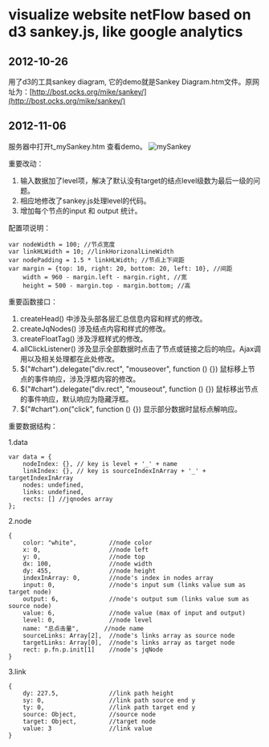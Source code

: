 visualize website netFlow based on d3 sankey.js, like google analytics
=========

2012-10-26
-----
用了d3的工具sankey diagram, 它的demo就是Sankey Diagram.htm文件。原网址为：[http://bost.ocks.org/mike/sankey/](http://bost.ocks.org/mike/sankey/)

2012-11-06
------
服务器中打开t_mySankey.htm  查看demo。
![mySankey]()

重要改动：

1. 输入数据加了level项，解决了默认没有target的结点level级数为最后一级的问题。
2. 相应地修改了sankey.js处理level的代码。
3. 增加每个节点的input 和 output 统计。

配置项说明：

    var nodeWidth = 100; //节点宽度
    var linkHLWidth = 10; //linkHorizonalLineWidth
    var nodePadding = 1.5 * linkHLWidth; //节点上下间距
    var margin = {top: 10, right: 20, bottom: 20, left: 10}, //间距
        width = 960 - margin.left - margin.right, //宽
        height = 500 - margin.top - margin.bottom; //高

重要函数接口：

1. createHead() 中涉及头部各层汇总信息内容和样式的修改。
2. createJqNodes() 涉及结点内容和样式的修改。
3. createFloatTag() 涉及浮框样式的修改。
4. allClickListener() 涉及显示全部数据时点击了节点或链接之后的响应。Ajax调用以及相关处理都在此处修改。
5. $("#chart").delegate("div.rect", "mouseover", function () {}) 鼠标移上节点的事件响应，涉及浮框内容的修改。
6. $("#chart").delegate("div.rect", "mouseout", function () {}) 鼠标移出节点的事件响应，默认响应为隐藏浮框。
7. $("#chart").on("click", function () {}) 显示部分数据时鼠标点解响应。

重要数据结构：

1.data

    var data = {
        nodeIndex: {}, // key is level + '_' + name
        linkIndex: {}, // key is sourceIndexInArray + '_' + targetIndexInArray
        nodes: undefined, 
        links: undefined,
        rects: [] //jqnodes array
    };

2.node

    {
        color: "white",         //node color
        x: 0,                   //node left
        y: 0,                   //node top 
        dx: 100,                //node width
        dy: 455,                //node height
        indexInArray: 0,        //node's index in nodes array
        input: 0,               //node's input sum (links value sum as target node)
        output: 6,              //node's output sum (links value sum as source node)
        value: 6,               //node value (max of input and output)
        level: 0,               //node level
        name: "总点击量",       //node name
        sourceLinks: Array[2],  //node's links array as source node
        targetLinks: Array[0],  //node's links array as target node
        rect: p.fn.p.init[1]    //node's jqNode
    }

3.link

    {
        dy: 227.5,              //link path height
        sy: 0,                  //link path source end y
        ty: 0,                  //link path target end y
        source: Object,         //source node
        target: Object,         //target node
        value: 3                //link value
    }


